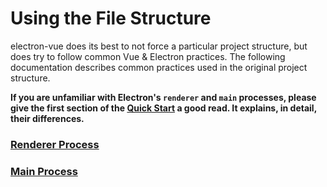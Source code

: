 # Using the File Structure

electron-vue does its best to not force a particular project structure, but does try to follow common Vue & Electron practices. The following documentation describes common practices used in the original project structure.

**If you are unfamiliar with Electron's **`renderer`** and **`main`** processes, please give the first section of the **[**Quick Start**](http://electron.atom.io/docs/tutorial/quick-start)** a good read. It explains, in detail, their differences.**

### [Renderer Process](renderer-process.md)

### [Main Process](main-process.md)
